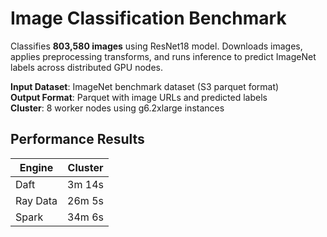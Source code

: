 # Image Classification Benchmark

Classifies **803,580 images** using ResNet18 model. Downloads images, applies preprocessing transforms, and runs inference to predict ImageNet labels across distributed GPU nodes.

**Input Dataset**: ImageNet benchmark dataset (S3 parquet format)  
**Output Format**: Parquet with image URLs and predicted labels  
**Cluster**: 8 worker nodes using g6.2xlarge instances  

## Performance Results

| Engine   | Cluster |
|----------|---------|
| Daft     | 3m 14s  |
| Ray Data | 26m 5s  |
| Spark    | 34m 6s  |